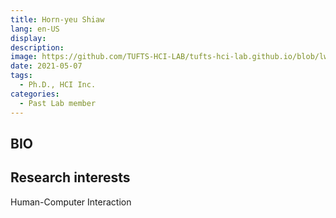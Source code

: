 ```yaml
---
title: Horn-yeu Shiaw
lang: en-US
display: 
description: 
image: https://github.com/TUFTS-HCI-LAB/tufts-hci-lab.github.io/blob/lwang89-patch-1/hornyeu_shiaw.jpg
date: 2021-05-07
tags:
  - Ph.D., HCI Inc.
categories:
  - Past Lab member
--- 
```


## BIO


## Research interests
Human-Computer Interaction

